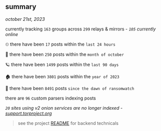 
## summary
_october 21st, 2023_

currently tracking `163` groups across `299` relays & mirrors - _`105` currently online_

⏲ there have been `17` posts within the `last 24 hours`

🦈 there have been `250` posts within the `month of october`

🪐 there have been `1499` posts within the `last 90 days`

🏚 there have been `3801` posts within the `year of 2023`

🦕 there have been `8491` posts `since the dawn of ransomwatch`

there are `96` custom parsers indexing posts

_`20` sites using v2 onion services are no longer indexed - [support.torproject.org](https://support.torproject.org/onionservices/v2-deprecation/)_

> see the project [README](https://github.com/joshhighet/ransomwatch#ransomwatch--) for backend technicals
